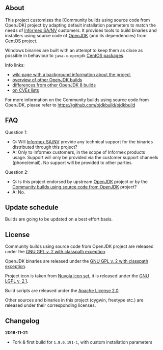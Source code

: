 About
-----

This project customizes the [Community builds using source code from OpenJDK] project by adapting default installation parameters to match the needs of [Informex SA/NV](https://www.informex.be/) customers. It provides tools to build binaries and installers using source code of [OpenJDK](http://openjdk.java.net/) (and its dependencies) from [CentOS](https://www.centos.org/) project.

Windows binaries are built with an attempt to keep them as close as possible in behaviour to `java-x-openjdk` [CentOS packages](https://git.centos.org/summary/?r=rpms/java-1.8.0-openjdk).

Info links:

 - [wiki page with a background information about the project](https://github.com/ojdkbuild/ojdkbuild/wiki/Motivation)
 - [overview of other OpenJDK builds](https://blog.joda.org/2018/09/time-to-look-beyond-oracles-jdk.html)
 - [differences from other OpenJDK 8 builds](https://stackoverflow.com/a/52218632)
 - [on CVEs lists](https://security.stackexchange.com/q/175611)

For more information on the Community builds using source code from OpenJDK, please refer to https://github.com/ojdkbuild/ojdkbuild

FAQ
---

Question 1:

 - Q: Will [Informex SA/NV](https://www.informex.be/) provide any technical support for the binaries distributed through this project?
 - A: Only to Informex customers, in the scope of Informex products usage. Support will only be provided via the customer support channels (phone/email). No support will be provided to other parties.

Question 2:

 - Q: Is this project endorsed by upstream [OpenJDK](http://openjdk.java.net/) project or by the [Community builds using source code from OpenJDK](https://github.com/ojdkbuild/ojdkbuild/) project?
 - A: No.

Update schedule
---------------

Builds are going to be updated on a best effort basis.

License
-------

Community builds using source code from OpenJDK project are released under the [GNU GPL v. 2 with classpath exception](https://github.com/ojdkbuild/ojdkbuild/blob/master/LICENSE).

OpenJDK binaries are released under the [GNU GPL v. 2 with classpath exception](https://github.com/ojdkbuild/ojdkbuild/blob/master/LICENSE).

Project icon is taken from [Nuvola icon set](https://en.wikipedia.org/wiki/Nuvola), it is released under the [GNU LGPL v. 2.1](https://www.gnu.org/licenses/old-licenses/lgpl-2.1.en.html).

Build scripts are released under the [Apache License 2.0](http://www.apache.org/licenses/LICENSE-2.0).

Other sources and binaries in this project (cygwin, freetype etc.) are released under their corresponding licenses.

Changelog
---------

**2018-11-21**

 * Fork & first build for `1.8.0.191-1`, with custom installation parameters